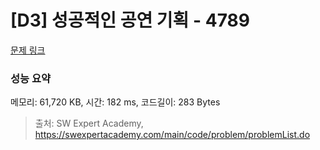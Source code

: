 # [D3] 성공적인 공연 기획 - 4789 

[문제 링크](https://swexpertacademy.com/main/code/problem/problemDetail.do?contestProbId=AWS2dSgKA8MDFAVT) 

### 성능 요약

메모리: 61,720 KB, 시간: 182 ms, 코드길이: 283 Bytes



> 출처: SW Expert Academy, https://swexpertacademy.com/main/code/problem/problemList.do